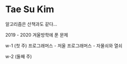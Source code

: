 # Tae Su Kim
알고리즘은 산책과도 같다...

2019 - 2020 겨울방학에 푼 문제

w-1 (첫 주)
프로그래머스 - 저울
프로그래머스 - 자물쇠와 열쇠

w-2 (둘째 주)
